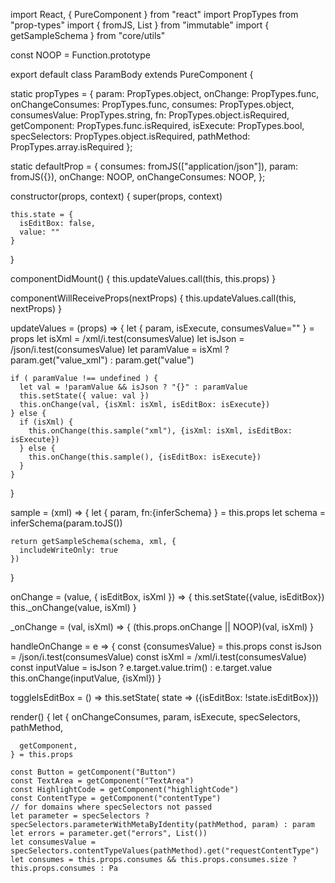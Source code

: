 import React, { PureComponent } from "react"
import PropTypes from "prop-types"
import { fromJS, List } from "immutable"
import { getSampleSchema } from "core/utils"

const NOOP = Function.prototype

export default class ParamBody extends PureComponent {

  static propTypes = {
    param: PropTypes.object,
    onChange: PropTypes.func,
    onChangeConsumes: PropTypes.func,
    consumes: PropTypes.object,
    consumesValue: PropTypes.string,
    fn: PropTypes.object.isRequired,
    getComponent: PropTypes.func.isRequired,
    isExecute: PropTypes.bool,
    specSelectors: PropTypes.object.isRequired,
    pathMethod: PropTypes.array.isRequired
  };

  static defaultProp = {
    consumes: fromJS(["application/json"]),
    param: fromJS({}),
    onChange: NOOP,
    onChangeConsumes: NOOP,
  };

  constructor(props, context) {
    super(props, context)

    this.state = {
      isEditBox: false,
      value: ""
    }

  }

  componentDidMount() {
    this.updateValues.call(this, this.props)
  }

  componentWillReceiveProps(nextProps) {
    this.updateValues.call(this, nextProps)
  }

  updateValues = (props) => {
    let { param, isExecute, consumesValue="" } = props
    let isXml = /xml/i.test(consumesValue)
    let isJson = /json/i.test(consumesValue)
    let paramValue = isXml ? param.get("value_xml") : param.get("value")

    if ( paramValue !== undefined ) {
      let val = !paramValue && isJson ? "{}" : paramValue
      this.setState({ value: val })
      this.onChange(val, {isXml: isXml, isEditBox: isExecute})
    } else {
      if (isXml) {
        this.onChange(this.sample("xml"), {isXml: isXml, isEditBox: isExecute})
      } else {
        this.onChange(this.sample(), {isEditBox: isExecute})
      }
    }
  }

  sample = (xml) => {
    let { param, fn:{inferSchema} } = this.props
    let schema = inferSchema(param.toJS())

    return getSampleSchema(schema, xml, {
      includeWriteOnly: true
    })
  }

  onChange = (value, { isEditBox, isXml }) => {
    this.setState({value, isEditBox})
    this._onChange(value, isXml)
  }

  _onChange = (val, isXml) => { (this.props.onChange || NOOP)(val, isXml) }

  handleOnChange = e => {
    const {consumesValue} = this.props
    const isJson = /json/i.test(consumesValue)
    const isXml = /xml/i.test(consumesValue)
    const inputValue = isJson ? e.target.value.trim() : e.target.value
    this.onChange(inputValue, {isXml})
  }

  toggleIsEditBox = () => this.setState( state => ({isEditBox: !state.isEditBox}))

  render() {
    let {
      onChangeConsumes,
      param,
      isExecute,
      specSelectors,
      pathMethod,

      getComponent,
    } = this.props

    const Button = getComponent("Button")
    const TextArea = getComponent("TextArea")
    const HighlightCode = getComponent("highlightCode")
    const ContentType = getComponent("contentType")
    // for domains where specSelectors not passed
    let parameter = specSelectors ? specSelectors.parameterWithMetaByIdentity(pathMethod, param) : param
    let errors = parameter.get("errors", List())
    let consumesValue = specSelectors.contentTypeValues(pathMethod).get("requestContentType")
    let consumes = this.props.consumes && this.props.consumes.size ? this.props.consumes : Pa